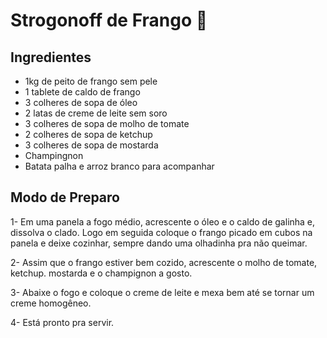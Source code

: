 # Strogonoff de Frango :chicken:

## Ingredientes

- 1kg de peito de frango sem pele
- 1 tablete de caldo de frango
- 3 colheres de sopa de óleo
- 2 latas de creme de leite sem soro
- 3 colheres de sopa de molho de tomate
- 2 colheres de sopa de ketchup
- 3 colheres de sopa de mostarda
- Champingnon
- Batata palha e arroz branco para acompanhar

## Modo de Preparo

1- Em uma panela a fogo médio, acrescente o óleo e o caldo de galinha e, dissolva o clado. Logo em seguida coloque o frango picado em cubos na panela e deixe cozinhar, sempre dando uma olhadinha pra não queimar.

2- Assim que o frango estiver bem cozido, acrescente o molho de tomate, ketchup. mostarda e o champignon a gosto.

3- Abaixe o fogo e coloque o creme de leite e mexa bem até se tornar um creme homogêneo.

4- Está pronto pra servir.